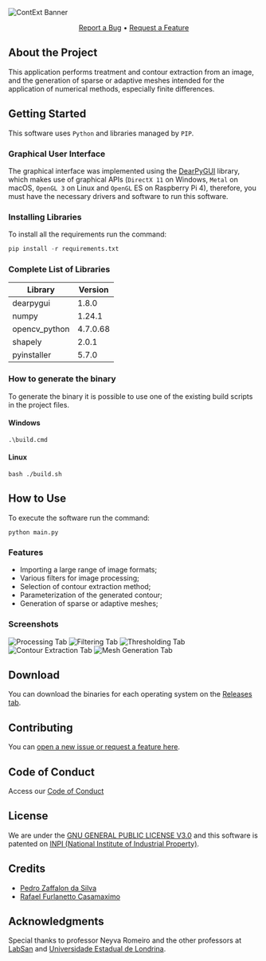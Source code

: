 ![ContExt Banner](https://i.ibb.co/4SkhSKG/cont-Ext-Cover.png)
<p align="center">
  <a href="https://github.com/RafaelCasamaximo/contExt/issues/new/choose">Report a Bug</a> •
  <a href="https://github.com/RafaelCasamaximo/contExt/issues/new/choose">Request a Feature</a>
</p>

## About the Project
This application performs treatment and contour extraction from an image, and the generation of sparse or adaptive meshes intended for the application of numerical methods, especially finite differences.

## Getting Started
This software uses `Python` and libraries managed by `PIP`.

### Graphical User Interface
The graphical interface was implemented using the [DearPyGUI](https://github.com/hoffstadt/DearPyGui) library, which makes use of graphical APIs (`DirectX 11` on Windows, `Metal` on macOS, `OpenGL 3` on Linux and `OpenGL` ES on Raspberry Pi 4), therefore, you must have the necessary drivers and software to run this software.

### Installing Libraries
To install all the requirements run the command:
```python
pip install -r requirements.txt
```
### Complete List of Libraries
| Library | Version |
|--|--|
| dearpygui | 1.8.0 |
| numpy| 1.24.1 |
| opencv_python| 4.7.0.68 |
| shapely| 2.0.1 |
| pyinstaller| 5.7.0 |

### How to generate the binary
To generate the binary it is possible to use one of the existing build scripts in the project files.

#### Windows

    .\build.cmd
#### Linux

    bash ./build.sh

## How to Use

To execute the software run the command:

    python main.py

### Features

 - Importing a large range of image formats;
 - Various filters for image processing;
 - Selection of contour extraction method;
 - Parameterization of the generated contour;
 - Generation of sparse or adaptive meshes;

### Screenshots
![Processing Tab](https://i.ibb.co/YbB9Td1/image.png)
![Filtering Tab](https://i.ibb.co/Svt0bjb/1.png)
![Thresholding Tab](https://i.ibb.co/dbPHGX8/2.png)
![Contour Extraction Tab](https://i.ibb.co/WkBhxfB/3.png)
![Mesh Generation Tab](https://i.ibb.co/fYpFPRM/4.png)

## Download
You can download the binaries for each operating system on the [Releases tab](https://github.com/RafaelCasamaximo/contExt/releases).

## Contributing
You can [open a new issue or request a feature here](https://github.com/RafaelCasamaximo/contExt/issues/new/choose).

## Code of Conduct
Access our [Code of Conduct](https://github.com/RafaelCasamaximo/contExt/blob/main/CODE_OF_CONDUCT.md)

## License
We are under the [GNU GENERAL PUBLIC LICENSE V3.0](https://github.com/RafaelCasamaximo/contExt/blob/main/LICENSE) and this software is patented on [INPI (National Institute of Industrial Property)](https://www.gov.br/inpi/pt-br).

## Credits

 - [Pedro Zaffalon da Silva](https://github.com/PedroZaffalon)
 - [Rafael Furlanetto Casamaximo](https://github.com/RafaelCasamaximo)
## Acknowledgments
Special thanks to professor Neyva Romeiro and the other professors at [LabSan](http://www.uel.br/laboratorios/labsan/index.html) and [Universidade Estadual de Londrina](https://portal.uel.br/home/).
